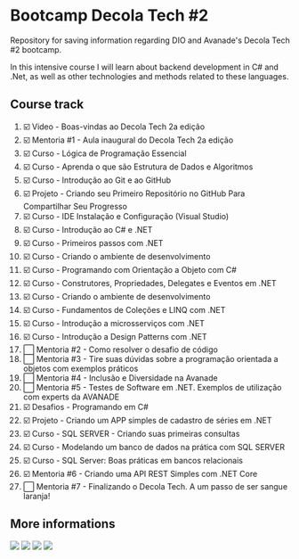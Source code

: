 # Bootcamp Decola Tech #2
Repository for saving information regarding DIO and Avanade's Decola Tech #2 bootcamp.

In this intensive course I will learn about backend development in C# and .Net, as well as other technologies and methods related to these languages.

## Course track

1. :ballot_box_with_check: Video - Boas-vindas ao Decola Tech 2a edição 
2. :ballot_box_with_check: Mentoria #1 - Aula inaugural do Decola Tech 2a edição
3. :ballot_box_with_check: Curso - Lógica de Programação Essencial
4. :ballot_box_with_check: Curso - Aprenda o que são Estrutura de Dados e Algoritmos
5. :ballot_box_with_check: Curso - Introdução ao Git e ao GitHub
6. :ballot_box_with_check: Projeto - Criando seu Primeiro Repositório no GitHub Para Compartilhar Seu Progresso
7. :ballot_box_with_check: Curso - IDE Instalação e Configuração (Visual Studio)
8. :ballot_box_with_check: Curso - Introdução ao C# e .NET
9. :ballot_box_with_check: Curso - Primeiros passos com .NET
10. :ballot_box_with_check: Curso - Criando o ambiente de desenvolvimento
11. :ballot_box_with_check: Curso - Programando com Orientação a Objeto com C#
12. :ballot_box_with_check: Curso - Construtores, Propriedades, Delegates e Eventos em .NET
13. :ballot_box_with_check: Curso - Criando o ambiente de desenvolvimento
14. :ballot_box_with_check: Curso - Fundamentos de Coleções e LINQ com .NET
15. :ballot_box_with_check: Curso - Introdução a microsserviços com .NET
16. :ballot_box_with_check: Curso - Introdução a Design Patterns com .NET
17. :white_large_square: Mentoria #2 - Como resolver o desafio de código
18. :white_large_square: Mentoria #3 - Tire suas dúvidas sobre a programação orientada a objetos com exemplos práticos
19. :white_large_square: Mentoria #4 - Inclusão e Diversidade na Avanade
20. :white_large_square: Mentoria #5 - Testes de Software em .NET. Exemplos de utilização com experts da AVANADE
21. :ballot_box_with_check: Desafios - Programando em C#
22. :ballot_box_with_check: Projeto - Criando um APP simples de cadastro de séries em .NET
23. :ballot_box_with_check: Curso - SQL SERVER - Criando suas primeiras consultas
24. :ballot_box_with_check: Curso - Modelando um banco de dados na prática com SQL SERVER
25. :ballot_box_with_check: Curso - SQL Server: Boas práticas em bancos relacionais
26. :ballot_box_with_check: Mentoria #6 - Criando uma API REST Simples com .NET Core
27. :white_large_square: Mentoria #7 - Finalizando o Decola Tech. A um passo de ser sangue laranja!

## More informations

![](https://img.shields.io/badge/Maintained%3F-yes-green.svg)
![](https://img.shields.io/github/forks/guinther-erich/bootcamp_decola_tech_2.svg)
![](https://img.shields.io/github/stars/guinther-erich/bootcamp_decola_tech_2.svg)
![](https://img.shields.io/github/watchers/guinther-erich/bootcamp_decola_tech_2.svg)

